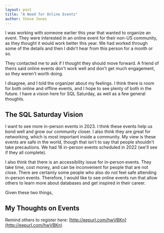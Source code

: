 ```yaml
---
layout: post
title: "A Need for Online Events"
author: Steve Jones
---
```


I was working with someone earlier this year that wanted to organize an event. They were interested in an online event for their non-US community, as they thought it would work better this year. We had worked through some of the details and then I didn't hear from this person for a month or so.

They contacted me to ask if I thought they should move forward. A friend of theirs said online events don't work well and don't get much engagement, so they weren't worth doing.

I disagree, and I told the organizer about my feelings. I think there is room for both online and offline events, and I hope to see plenty of both in the future. I have a vision here for SQL Saturday, as well as a few general thoughts.

## The SQL Saturday Vision

I want to see more in-person events in 2023. I think these events help us bond well and grow our community closer. I also think they are great for networking, which is most important inside a community. My view is these events are safe in the world, though that isn't to say that people shouldn't take precautions. We had 16 in-person events scheduled in 2022 (we'll see if they all complete).

I also think that there is an accessibility issue for in-person events. They take time, cost money, and can be inconvenient for people that are not close. There are certainly some people who also do not feel safe attending in-person events. Therefore, I would like to see online events run that allow others to learn more about databases and get inspired in their career.

Given these two things, 

## My Thoughts on Events

Remind others to register here: [http://eepurl.com/hwVBKn](http://eepurl.com/hwVBKn)

